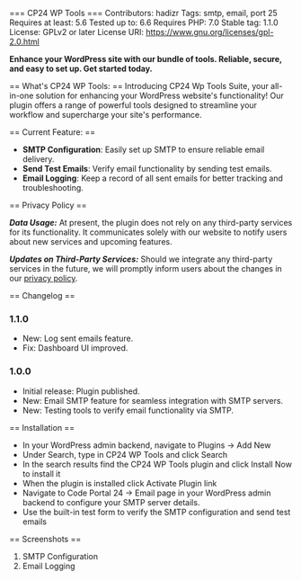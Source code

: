 === CP24 WP Tools ===
Contributors: hadizr
Tags: smtp, email, port 25
Requires at least: 5.6
Tested up to: 6.6
Requires PHP: 7.0
Stable tag: 1.1.0
License: GPLv2 or later
License URI: https://www.gnu.org/licenses/gpl-2.0.html

**Enhance your WordPress site with our bundle of tools. Reliable, secure, and easy to set up. Get started today.**

== What's CP24 WP Tools: ==
Introducing CP24 Wp Tools Suite, your all-in-one solution for enhancing your WordPress website's functionality! Our plugin offers a range of powerful tools designed to streamline your workflow and supercharge your site's performance.

== Current Feature: ==
- **SMTP Configuration**: Easily set up SMTP to ensure reliable email delivery.
- **Send Test Emails**: Verify email functionality by sending test emails.
- **Email Logging**: Keep a record of all sent emails for better tracking and troubleshooting.

== Privacy Policy ==

***Data Usage:***
At present, the plugin does not rely on any third-party services for its functionality. It communicates solely with our website to notify users about new services and upcoming features.

***Updates on Third-Party Services:***
Should we integrate any third-party services in the future, we will promptly inform users about the changes in our [privacy policy](https://code-portal24.com/privacy-policy/).


== Changelog ==
### 1.1.0
- New: Log sent emails feature.
- Fix: Dashboard UI improved.

### 1.0.0
- Initial release: Plugin published.
- New: Email SMTP feature for seamless integration with SMTP servers.
- New: Testing tools to verify email functionality via SMTP.

== Installation ==
- In your WordPress admin backend, navigate to Plugins → Add New
- Under Search, type in CP24 WP Tools and click Search
- In the search results find the CP24 WP Tools plugin and click Install Now to install it
- When the plugin is installed click Activate Plugin link
- Navigate to Code Portal 24 → Email page in your WordPress admin backend to configure your SMTP server details.
- Use the built-in test form to verify the SMTP configuration and send test emails

== Screenshots ==
1. SMTP Configuration
2. Email Logging
